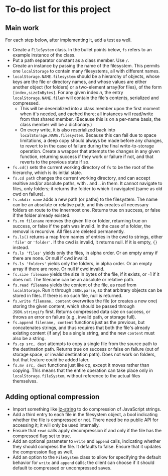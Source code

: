 
# To-do list for this project

## Main work

For each step below, after implementing it, add a test as well.
 * Create a `FileSystem` class.  In the bullet points below, `fs`
   refers to an example instance of the class.
 * Put a path separator constant as a class member.  Use `/`.
 * Create an instance by passing the name of the filesystem.
   This permits one `localStorage` to contain many filesystems,
   all with different names.
 * `localStorage.NAME.filesystem` should be a hierarchy of
   objects, whose keys are the file or directory names, and
   whose values are either another object (for folders) or a
   two-element array(for files), of the form
   `[index,sizeInBytes]`.  For any given index $n$, the entry
   `localStorage.NAME.file`$n$ will contain the file's contents,
   serialized and compressed.
   * This will be deserialized into a class member upon the first
     moment when it's needed, and cached there; all instances
     will read/write from that shared member.  (Because this is
     on a per-name basis, the class member will be a dictionary.)
   * On every write, it is also reserialized back into
     `localStorage.NAME.filesystem`.  Because this can fail due
     to space limitations, a deep copy should always be made
     before any changes, to revert to in the case of failure
     during the final write-to-storage operation.  Create a
     wrapper that attempts the changes in any given function,
     returning success if they work or failure if not, and that
     reverts to the previous state if so.
 * `fs.cd()` sets the current working directory of `fs` to be
   the root of the hierarchy, which is its initial state.
 * `fs.cd path` changes the current working directory, and can
   accept realtive and/or absolute paths, with . and .. in them.
   It cannot navigate to files, only folders; it returns the
   folder to which it navigated (same as old cwd on failure).
 * `fs.mkdir name` adds a new path (or paths) to the filesystem.
   The name can be an absolute or relative path, and this
   creates all necessary folders en route to the innermost one.
   Returns true on success, or false if the folder already
   existed.
 * `fs.rm filename` removes the given file or folder, returning
   true on success, or false if the path was invalid.  In the
   case of a folder, the removal is recursive.  All files are
   deleted permanently.
 * `fs.ls()` returns a map from names of entries in the cwd to
   strings, either `'file'` or `'folder'`.  If the cwd is
   invalid, it returns null.  If it is empty, `{}` instead.
 * `fs.ls 'files'` yields only the files, in alpha order.  Or
   an empty array if there are none.  Or null if cwd invalid.
 * `fs.ls 'folders'` yields only the folders, in alpha order.
   Or an empty array if there are none.  Or null if cwd invalid.
 * `fs.size filename` yields the size in bytes of the file, if
   it exists, or -1 if it does not.  The filename can be an
   absolute or relative path.
 * `fs.read filename` yields the content of the file, as read
   from `localStorage`.  Run it through `JSON.parse`, so that
   arbitrary objects can be stored in files.  If there is no
   such file, null is returned.
 * `fs.write filename, content` overwrites the file (or creates
   a new one) storing the given content, which should be passed
   through `JSON.stringify` first.  Returns compressed data size
   on success, or throws an error on failure (e.g., invalid
   path, or storage full).
 * `fs.append filename, content` functions just as the previous,
   but concatenates strings, and thus requires that both the
   file's already existing content (if any) be a single string,
   and the new `content` must also be a string.
 * `fs.cp src, dest` attempts to copy a single file from the
   source path to the destination path.  Returns true on
   success or false on failure (out of storage space, or invalid
   destination path).  Does not work on folders, but that
   feature could be added later.
 * `fs.mv src, dest` functions just like cp, except it moves
   rather than copying.  This means that the entire operation
   can take place only in `localStorage.fileSystem`, without
   reference to the actual files themselves.

## Adding optional compression

 * Import something like
   [lz-string](http://pieroxy.net/blog/pages/lz-string/index.html)
   to do compression of JavaScript strings.
 * Add a third entry to each file in the filesystem object, a
   bool indicating whether the file is compressed or not.  There
   need be no public API for accessing it; it will only be used
   internally.
 * Ensure that `read` calls apply decompression if and only if
   the file has the compressed flag set to true.
 * Add an optional parameter to `write` and `append` calls,
   indicating whether they should compress the file.  It defaults
   to false.  Ensure that it updates the compression flag as
   well.
 * Add an option to the `FileSystem` class to allow for
   specifying the default behavior for `write` and `append`
   calls; the client can choose if it should default to
   compressed or uncompressed saves.

